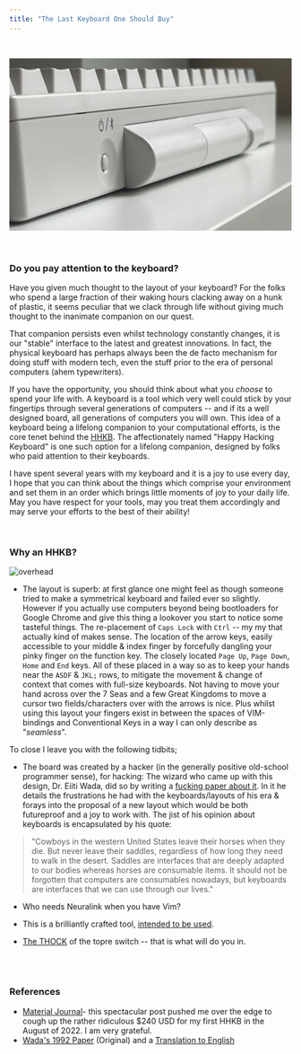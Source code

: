 ```yaml
---
title: "The Last Keyboard One Should Buy"
---
```


​

![side_profile](/assets/images/posts/hhkb2/sideprofile.png)

​

### Do you pay attention to the keyboard?

Have you given much thought to the layout of your keyboard? For the folks who spend a large fraction of their waking hours clacking away on a hunk of plastic, it seems peculiar that we clack through life without giving much thought to the inanimate companion on our quest.

That companion persists even whilst technology constantly changes, it is our "stable" interface to the latest and greatest innovations. In fact, the physical keyboard has perhaps always been the de facto mechanism for doing stuff with modern tech, even the stuff prior to the era of personal computers (ahem typewriters).

If you have the opportunity, you should think about what you *choose* to spend your life with. A keyboard is a tool which very well could stick by your fingertips through several generations of computers -- and if its a well designed board, all generations of computers you will own. This idea of a keyboard being a lifelong companion to your computational efforts, is the core tenet behind the [HHKB](https://hhkeyboard.us/). The affectionately named "Happy Hacking Keyboard" is one such option for a lifelong companion, designed by folks who paid attention to their keyboards. 

I have spent several years with my keyboard and it is a joy to use every day, I hope that you can think about the things which comprise your environment and set them in an order which brings little moments of joy to your daily life. May you have respect for your tools, may you treat them accordingly and may serve your efforts to the best of their ability!

<br>

### Why an HHKB?
![overhead](/assets/images/posts/hhkb2/overhead.png)
- The layout is superb: at first glance one might feel as though someone tried to make a symmetrical keyboard and failed ever so slightly. However if you actually use computers beyond being bootloaders for Google Chrome and give this thing a lookover you start to notice some tasteful things. The re-placement of `Caps Lock` with `Ctrl` -- my my that actually kind of makes sense. The location of the arrow keys, easily accessible to your middle & index finger by forcefully dangling your pinky finger on the function key. The closely located `Page Up`, `Page Down`, `Home` and `End` keys. All of these placed in a way so as to keep your hands near the `ASDF` & `JKL;` rows, to mitigate the movement & change of context that comes with full-size keyboards. Not having to move your hand across over the 7 Seas and a few Great Kingdoms to move a cursor two fields/characters over with the arrows is nice. Plus whilst using this layout your fingers exist in between the spaces of VIM-bindings and Conventional Keys in a way I can only describe as "*seamless*".



To close I leave you with the following tidbits;

- The board was created by a hacker (in the generally positive old-school programmer sense), for hacking: The wizard who came up with this design, Dr. Eiiti Wada, did so by writing a [fucking paper about it](/pdfs/OriginalhhkbPaperTranslation-wada1992.pdf). In it he details the frustrations he had with the keyboards/layouts of his era & forays into the proposal of a new layout which would be both  futureproof and a joy to work with. The jist of his opinion about keyboards is encapsulated by his quote:

> "Cowboys in the western United States leave their horses when they die. But never leave their saddles, regardless of how long they need to walk in the desert. Saddles are interfaces that are deeply adapted to our bodies whereas horses are consumable items. It should not be forgotten that computers are consumables nowadays, but keyboards are interfaces that we can use through our lives."

- Who needs Neuralink when you have Vim?

- This is a brilliantly crafted tool, [intended to be used](https://arc.net/l/quote/iowtzyxc).

- [The THOCK](https://www.youtube.com/watch?v=1hWTxQqoIuY&ab_channel=TaehaTypes) of the topre switch -- that is what will do you in.


<br>

<br>


### References
- [Material Journal](https://materialjournal.com/blog/hhkb-hybrid-review)- this spectacular post pushed me over the edge to cough up the rather ridiculous $240 USD for my first HHKB in the August of 2022. I am very grateful.
- [Wada's 1992 Paper](https://happyhackingkb.com/jp/special/dr_wada/pfutechreview/) (Original) and a [Translation to English](/pdfs/OriginalhhkbPaperTranslation-wada1992.pdf)


